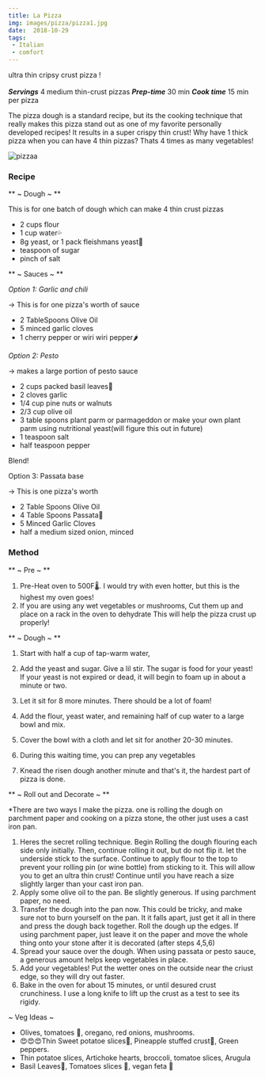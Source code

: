 ```yaml
---
title: La Pizza
img: images/pizza/pizza1.jpg
date:  2018-10-29
tags:
 - Italian
 - comfort
---
```


ultra thin cripsy crust pizza !
<br></br>
***Servings***     4 medium thin-crust pizzas
***Prep-time***    30 min
***Cook time***    15 min per pizza

The pizza dough is a standard recipe, but its the cooking technique that really makes this pizza stand out as one of my favorite personally developed recipes! It results in a super crispy thin crust! Why have 1 thick pizza when you can have 4 thin pizzas? Thats 4 times as many vegetables!

![pizzaa](/images/pizza/pizza.jpg)

### Recipe

** ~ Dough ~ **

This is for one batch of dough which can make 4 thin crust pizzas
- 2 cups flour
- 1 cup water💦
- 8g yeast, or 1 pack fleishmans yeast🍞
- teaspoon of sugar
- pinch of salt

** ~ Sauces ~ **

*Option 1: Garlic and chili*

-> This is for one pizza's worth of sauce

- 2 TableSpoons Olive Oil
- 5 minced garlic cloves
- 1 cherry pepper or wiri wiri pepper🌶


*Option 2: Pesto*

-> makes a large portion of pesto sauce

- 2 cups packed basil leaves🍃
- 2 cloves garlic
- 1/4 cup pine nuts or walnuts
- 2/3 cup olive oil
- 3 table spoons plant parm or parmageddon or make your own plant parm using nutritional yeast(will figure this out in future)
- 1 teaspoon salt
- half teaspoon pepper

Blend!

Option 3: Passata base

-> This is one pizza's worth
- 2 Table Spoons Olive Oil
- 4 Table Spoons Passata🥫
- 5 Minced Garlic Cloves
- half a medium sized onion, minced



### Method

** ~ Pre ~ **

1. Pre-Heat oven to 500F🌡. I would try with even hotter, but this is the highest my oven goes!
2. If you are using any wet vegetables or mushrooms, Cut them up and place on a rack in the oven to dehydrate
This will help the pizza crust up properly!

** ~ Dough ~ **

1. Start with half a cup of tap-warm water,
2. Add the yeast and sugar. Give a lil stir. The sugar is food for your yeast! If your yeast is not expired or dead, it will begin to foam up in about a minute or two.
3. Let it sit for 8 more minutes. There should be a lot of foam!

4. Add the flour, yeast water, and remaining half of cup water to a large bowl and mix.
5. Cover the bowl with a cloth and let sit for another 20-30 minutes.
6. During this waiting time, you can prep any vegetables
7. Knead the risen dough another minute and that's it, the hardest part of pizza is done.

** ~ Roll out and Decorate ~ **

*There are two ways I make the pizza. one is rolling the dough on parchment paper and cooking on a pizza stone, the other just uses a cast iron pan.
1. Heres the secret rolling technique. Begin Rolling the dough flouring each side only initially. Then, continue rolling it out, but do not flip it. let the underside stick to the surface. Continue to apply flour to the top to prevent your rolling pin (or wine bottle) from sticking to it. This will allow you to get an ultra thin crust! Continue until you have reach a size slightly larger than your cast iron pan.
2. Apply some olive oil to the pan. Be slightly generous. If using parchment paper, no need.
3. Transfer the dough into the pan now. This could be tricky, and make sure not to burn yourself on the pan. It it falls apart, just get it all in there and press the dough back together. Roll the dough up the edges. If using parchment paper, just leave it on the paper and move the whole thing onto your stone after it is decorated (after steps 4,5,6)
4. Spread your sauce over the dough. When using passata or pesto sauce, a generous amount helps keep vegetables in place.
5. Add your vegetables! Put the wetter ones on the outside near the criust edge, so they will dry out faster. 
6. Bake in the oven for about 15 minutes, or until desured crust crunchiness. I use a long knife to lift up the crust as a test to see its rigidy.

~ Veg Ideas ~

- Olives, tomatoes 🍅, oregano, red onions, mushrooms.
- 😍😍😍Thin Sweet potatoe slices🍠, Pineapple stuffed crust🍍, Green peppers.
- Thin potatoe slices, Artichoke hearts, broccoli, tomatoe slices, Arugula
- Basil Leaves🍃, Tomatoes slices 🍅, vegan feta 🧀


